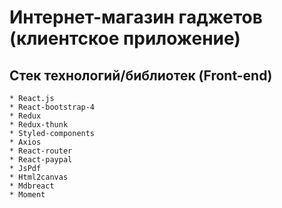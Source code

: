 # Интернет-магазин гаджетов (клиентское приложение)
    
## Стек технологий/библиотек (Front-end)
    * React.js
    * React-bootstrap-4
    * Redux
    * Redux-thunk
    * Styled-components
    * Axios
    * React-router
    * React-paypal
    * JsPdf
    * Html2canvas
    * Mdbreact
    * Moment

```
